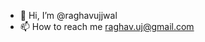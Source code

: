- 👋 Hi, I’m @raghavujjwal
- 📫 How to reach me raghav.uj@gmail.com

<!---
raghavujjwal/raghavujjwal is a ✨ special ✨ repository because its `README.md` (this file) appears on your GitHub profile.
You can click the Preview link to take a look at your changes.
--->
